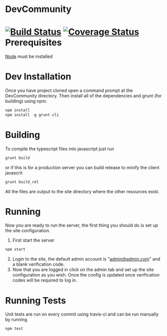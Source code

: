 DevCommunity
============
[![Build Status](https://travis-ci.org/brentosmith/DevCommunity.svg?branch=master)](https://travis-ci.org/brentosmith/DevCommunity)
[![Coverage Status](https://img.shields.io/coveralls/brentosmith/DevCommunity.svg)](https://coveralls.io/r/brentosmith/DevCommunity?branch=master)
Prerequisites
============
[Node](http://nodejs.org/) must be installed

Dev Installation
============
Once you have project cloned open a command prompt at the DevCommunity directory.   Then install all of the dependencies and grunt (for building) using npm. 
```javascript
npm install
npm install -g grunt-cli
```

Building
============
To compile the typescript files into javascript just run
```javascript
grunt build
```
or if this is for a production server you can build release to minify the client javascrit
```javascript
grunt build_rel
```

All the files are output to the site directory where the other resources exist.

Running
============
Now you are ready to run the server, the first thing you should do is set up the site configuration.

1. First start the server
```javascript
npm start
```

2. Login to the site, the default admin account is "admin@admin.com" and a blank verification code.
3. Now that you are logged in click on the admin tab and set up the site configuration as you wish.  Once the config is updated once verification codes will be required to log in.

Running Tests
============
Unit tests are run on every commit using travis-ci and can be run manually by running
```javascript
npm test
```